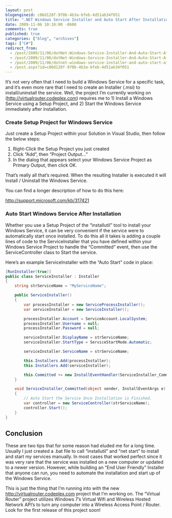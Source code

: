 ```yaml
---
layout: post
blogengineid: c86d128f-970b-4b3a-bfeb-4d51ab34f051
title: ".NET Windows Service Installer and Auto Start After Installation"
date: 2009-11-06 10:10:00 -0600
comments: true
published: true
categories: ["blog", "archives"]
tags: ["C#"]
redirect_from: 
  - /post/2009/11/06/dotNet-Windows-Service-Installer-And-Auto-Start-After-Installation.aspx
  - /post/2009/11/06/dotNet-Windows-Service-Installer-And-Auto-Start-After-Installation
  - /post/2009/11/06/dotnet-windows-service-installer-and-auto-start-after-installation
  - /post.aspx?id=c86d128f-970b-4b3a-bfeb-4d51ab34f051
---
```

<!-- more -->

It&rsquo;s not very often that I need to build a Windows Service for a specific task, and it&rsquo;s even more rare that I need to create an Installer (.msi) to install/uninstall the service. Well, the project I&rsquo;m currently working on (<a href="http://virtualrouter.codeplex.com">http://virtualrouter.codeplex.com</a>) requires me to 1) Install a Windows Service using a Setup Project, and 2) Start the Windows Service immediately after installation.
<h3>Create Setup Project for Windows Service</h3>

Just create a Setup Project within your Solution in Visual Studio, then follow the below steps:

1. Right-Click the Setup Project you just created 
2. Click &ldquo;Add&rdquo;, then &ldquo;Project Output&hellip;&rdquo; 
3. In the dialog that appears select your Windows Service Project as Primary Output, then click OK.

That&rsquo;s really all that&rsquo;s required. When the resulting Installer is executed it will Install / Uninstall the Windows Service.

You can find a longer description of how to do this here:

<a title="http://support.microsoft.com/kb/317421" href="http://support.microsoft.com/kb/317421">http://support.microsoft.com/kb/317421</a>
<h3>Auto Start Windows Service After Installation</h3>

Whether you use a Setup Project of the &ldquo;installutil&rdquo; tool to install your Windows Service, it can be very convenient if the service were to automatically start once installed. To do this all it takes is adding a couple lines of code to the ServiceInstaller that you have defined within your Windows Service Project to handle the &ldquo;Committed&rdquo; event, then use the ServiceController class to Start the service.

Here&rsquo;s an example ServiceInstaller with the &ldquo;Auto Start&rdquo; code in place:

```csharp
[RunInstaller(true)]
public class ServiceInstaller : Installer
{
    string strServiceName = "MyServiceName";

    public ServiceInstaller()
    {
        var processInstaller = new ServiceProcessInstaller();
        var serviceInstaller = new ServiceInstaller();

        processInstaller.Account = ServiceAccount.LocalSystem;
        processInstaller.Username = null;
        processInstaller.Password = null;

        serviceInstaller.DisplayName = strServiceName;
        serviceInstaller.StartType = ServiceStartMode.Automatic;

        serviceInstaller.ServiceName = strServiceName;

        this.Installers.Add(processInstaller);
        this.Installers.Add(serviceInstaller);

        this.Committed += new InstallEventHandler(ServiceInstaller_Committed);
    }

    void ServiceInstaller_Committed(object sender, InstallEventArgs e)
    {
        // Auto Start the Service Once Installation is Finished.
        var controller = new ServiceController(strServiceName);
        controller.Start();
    }
}
```

## Conclusion

These are two tips that for some reason had eluded me for a long time. Usually I just created a .bat file to call &ldquo;installutil&rdquo; and &ldquo;net start&rdquo; to install and start my services manually. In most cases that worked perfect since it was very rare that the service was installed on a new computer or updated to a newer version. However, while building an &ldquo;End User Friendly&rdquo; Installer that anyone can run, you need to automate the installation and start up of the Windows Service.

This is just the thing that I&rsquo;m running into with the new <a href="http://virtualrouter.codeplex.com">http://virtualrouter.codeplex.com</a> project that I&rsquo;m working on. The &ldquo;Virtual Router&rdquo; project utilizes Windows 7&rsquo;s Virtual Wifi and Wireless Hosted Network API&rsquo;s to turn any computer into a Wireless Access Point / Router. Look for the first release of this project soon!
